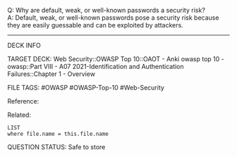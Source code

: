Q: Why are default, weak, or well-known passwords a security risk?  
A: Default, weak, or well-known passwords pose a security risk because they are easily guessable and can be exploited by attackers.
<!--ID: 1697070650688-->

---

DECK INFO

TARGET DECK: Web Security::OWASP Top 10::OAOT - Anki owasp top 10 - owasp::Part VIII - A07 2021-Identification and Authentication Failures::Chapter 1 - Overview

FILE TAGS: #OWASP #OWASP-Top-10 #Web-Security

Reference:

Related:

```dataview
LIST
where file.name = this.file.name
```

QUESTION STATUS: Safe to store